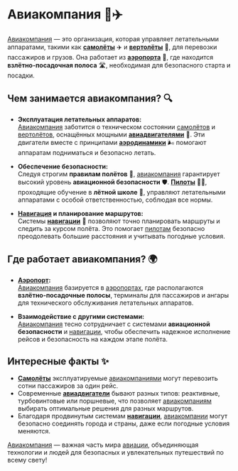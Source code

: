 # Авиакомпания 🏢✈️

[Авиакомпания](aviakompaniya.md) — это организация, которая управляет летательными аппаратами, такими как **[самолёты](samolet.md)** ✈️ и **[вертолёты](vertolyot.md)** 🚁, для перевозки пассажиров и грузов. Она работает из **[аэропорта](aeroport.md)** 🏢, где находится **взлётно-посадочная полоса** 🛣, необходимая для безопасного старта и посадки.

## Чем занимается авиакомпания? 🔍

- **Эксплуатация летательных аппаратов:**  
  [Авиакомпания](aviakompaniya.md) заботится о техническом состоянии [самолётов](samolet.md) и [вертолётов](vertolyot.md), оснащённых мощными **[авиадвигателями](aviadvigatel.md)** 🔧. Эти двигатели вместе с принципами **[аэродинамики](aerodinamika.md)** 🌬 помогают аппаратам подниматься и безопасно летать.

- **Обеспечение безопасности:**  
  Следуя строгим **правилам полётов** 📜, [авиакомпания](aviakompaniya.md) гарантирует высокий уровень **авиационной безопасности** 🛡️. **[Пилоты](pilot.md)** 👨‍✈️, проходящие обучение в **лётной школе** 🏫, управляют летательными аппаратами с особой ответственностью, соблюдая все нормы.

- **[Навигация](navigatsiya.md) и планирование маршрутов:**  
  Системы **[навигации](navigatsiya.md)** 📡 позволяют точно планировать маршруты и следить за курсом полёта. Это помогает [пилотам](pilot.md) безопасно преодолевать большие расстояния и учитывать погодные условия.

## Где работает авиакомпания? 🌍

- **[Аэропорт](aeroport.md):**  
  [Авиакомпания](aviakompaniya.md) базируется в [аэропортах](aeroport.md), где располагаются **взлётно-посадочные полосы**, терминалы для пассажиров и ангары для технического обслуживания летательных аппаратов.

- **Взаимодействие с другими системами:**  
  [Авиакомпания](aviakompaniya.md) тесно сотрудничает с системами **авиационной безопасности** и [навигации](navigatsiya.md), чтобы обеспечить надежное исполнение рейсов и безопасность на каждом этапе полёта.

## Интересные факты ✨

- **[Самолёты](samolet.md)** эксплуатируемые [авиакомпаниями](aviakompaniya.md) могут перевозить сотни пассажиров за один рейс.
- Современные **[авиадвигатели](aviadvigatel.md)** бывают разных типов: реактивные, турбовинтовые или поршневые, что позволяет [авиакомпаниям](aviakompaniya.md) выбирать оптимальные решения для разных маршрутов.
- Благодаря продвинутым системам **[навигации](navigatsiya.md)**, [авиакомпании](aviakompaniya.md) могут безопасно соединять города и страны, даже если погодные условия меняются.

[Авиакомпания](aviakompaniya.md) — важная часть мира [авиации](aviatsiya.md), объединяющая технологии и людей для безопасных и увлекательных путешествий по всему свету!
